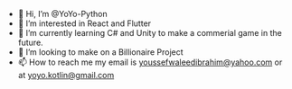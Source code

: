 - 👋 Hi, I’m @YoYo-Python
- 👀 I’m interested in React and Flutter
- 🌱 I’m currently learning C# and Unity to make a commerial game in the future.
- 💞️ I’m looking to make on a Billionaire Project
- 📫 How to reach me my email is youssefwaleedibrahim@yahoo.com or at yoyo.kotlin@gmail.com

<!---
YoYo-Python/YoYo-Python is a ✨ special ✨ repository because its `README.md` (this file) appears on your GitHub profile.
You can click the Preview link to take a look at your changes.
--->
